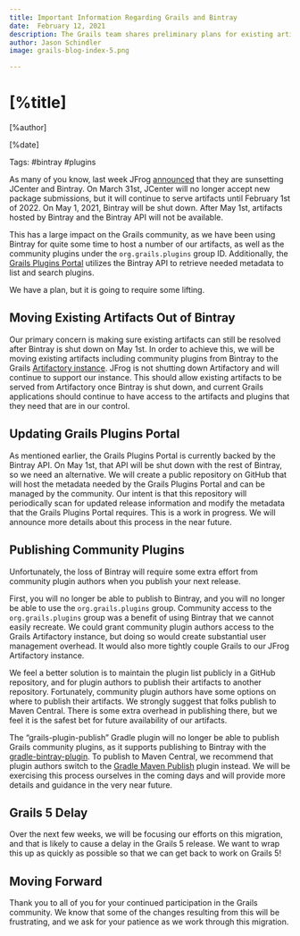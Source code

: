 ```yaml
---
title: Important Information Regarding Grails and Bintray
date:  February 12, 2021
description: The Grails team shares preliminary plans for existing artifacts and plugin publication in response to JFrog's plans to sunset Bintray on May 1, 2021. 
author: Jason Schindler
image: grails-blog-index-5.png

---
```


# [%title]

[%author]

[%date] 

Tags: #bintray #plugins


As many of you know, last week JFrog [announced](https://jfrog.com/blog/into-the-sunset-bintray-jcenter-gocenter-and-chartcenter/) that they are sunsetting JCenter and Bintray. On March 31st, JCenter will no longer accept new package submissions, but it will continue to serve artifacts until February 1st of 2022. On May 1, 2021, Bintray will be shut down. After May 1st, artifacts hosted by Bintray and the Bintray API will not be available.

This has a large impact on the Grails community, as we have been using Bintray for quite some time to host a number of our artifacts, as well as the community plugins under the `org.grails.plugins` group ID. Additionally, the [Grails Plugins Portal](/plugins.html) utilizes the Bintray API to retrieve needed metadata to list and search plugins.

We have a plan, but it is going to require some lifting.

## Moving Existing Artifacts Out of Bintray

Our primary concern is making sure existing artifacts can still be resolved after Bintray is shut down on May 1st.  In order to achieve this, we will be moving existing artifacts including community plugins from Bintray to the Grails [Artifactory instance](https://repo.grails.org/). JFrog is not shutting down Artifactory and will continue to support our instance. This should allow existing artifacts to be served from Artifactory once Bintray is shut down, and current Grails applications should continue to have access to the artifacts and plugins that they need that are in our control.

## Updating Grails Plugins Portal

As mentioned earlier, the Grails Plugins Portal is currently backed by the Bintray API. On May 1st, that API will be shut down with the rest of Bintray, so we need an alternative. We will create a public repository on GitHub that will host the metadata needed by the Grails Plugins Portal and can be managed by the community. Our intent is that this repository will periodically scan for updated release information and modify the metadata that the Grails Plugins Portal requires. This is a work in progress. We will announce more details about this process in the near future.

## Publishing Community Plugins

Unfortunately, the loss of Bintray will require some extra effort from community plugin authors when you publish your next release.

First, you will no longer be able to publish to Bintray, and you will no longer be able to use the `org.grails.plugins` group. Community access to the `org.grails.plugins` group was a benefit of using Bintray that we cannot easily recreate. We could grant community plugin authors access to the Grails Artifactory instance, but doing so would create substantial user management overhead. It would also more tightly couple Grails to our JFrog Artifactory instance.  

We feel a better solution is to maintain the plugin list publicly in a GitHub repository, and for plugin authors to publish their artifacts to another repository. Fortunately, community plugin authors have some options on where to publish their artifacts. We strongly suggest that folks publish to Maven Central. There is some extra overhead in publishing there, but we feel it is the safest bet for future availability of our artifacts.  

The “grails-plugin-publish” Gradle plugin will no longer be able to publish Grails community plugins, as it supports publishing to Bintray with the [gradle-bintray-plugin](https://github.com/bintray/gradle-bintray-plugin). To publish to Maven Central, we recommend that plugin authors switch to the [Gradle Maven Publish](https://docs.gradle.org/current/userguide/publishing_maven.html) plugin instead. We will be exercising this process ourselves in the coming days and will provide more details and guidance in the very near future.

## Grails 5 Delay

Over the next few weeks, we will be focusing our efforts on this migration, and that is likely to cause a delay in the Grails 5 release. We want to wrap this up as quickly as possible so that we can get back to work on Grails 5!

## Moving Forward

Thank you to all of you for your continued participation in the Grails community. We know that some of the changes resulting from this will be frustrating, and we ask for your patience as we work through this migration.
